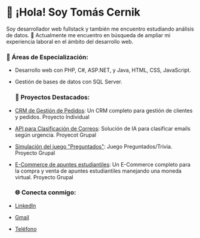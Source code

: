 # 👋 ¡Hola! Soy Tomás Cernik
Soy desarrollador web fullstack y también me encuentro estudiando análisis de datos. 🚀
Actualmente me encuentro en búsqueda de ampliar mi experiencia laboral en el ámbito del desarrollo web.

### 💼 Áreas de Especialización:
- Desarrollo web con PHP, C#, ASP.NET, y Java, HTML, CSS, JavaScript.
- Gestión de bases de datos con SQL Server.

  ### 🚀 Proyectos Destacados:
- [CRM de Gestión de Pedidos](https://github.com/tomycernik/EssenzaCRM.git): Un CRM completo para gestión de clientes y pedidos. Proyecto Individual
- [API para Clasificación de Correos](https://github.com/Ignacio26fr/Tasky_webProyecto.git): Solución de IA para clasificar emails según urgencia. Proyecot Grupal
- [Simulación del juego "Preguntados"](https://github.com/matiigodoy/TPFinal-Grupo21.git): Juego Preguntados/Trivia. Proyecto Grupal
- [E-Commerce de apuntes estudiantiles](https://github.com/Gaby137/TallerWeb1.git): Un E-Commerce completo para la compra y venta de apuntes estudiantiles manejando una moneda virtual. Proyecto Grupal

  ### 🌐 Conecta conmigo:
- [LinkedIn](https://www.linkedin.com/in/tu-usuario/)
- [Gmail](cerniktomy@gmail.com)
- [Teléfono](9116190-7642)
  
  
  

